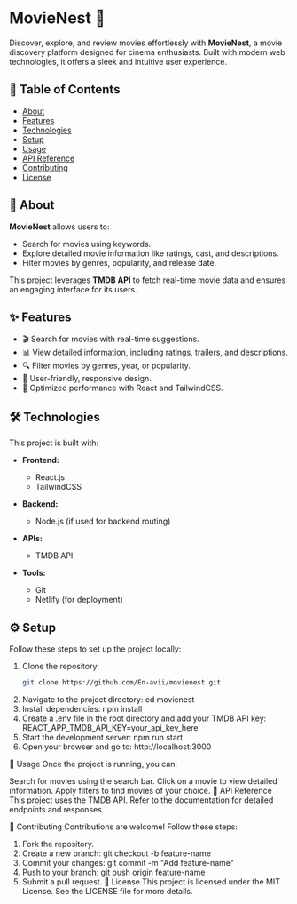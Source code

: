 # MovieNest 🎥  

Discover, explore, and review movies effortlessly with **MovieNest**, a movie discovery platform designed for cinema enthusiasts. Built with modern web technologies, it offers a sleek and intuitive user experience.  

## 📜 Table of Contents  
- [About](#about)  
- [Features](#features)  
- [Technologies](#technologies)  
- [Setup](#setup)  
- [Usage](#usage)  
- [API Reference](#api-reference)  
- [Contributing](#contributing)  
- [License](#license)  

## 📖 About  

**MovieNest** allows users to:  
- Search for movies using keywords.  
- Explore detailed movie information like ratings, cast, and descriptions.  
- Filter movies by genres, popularity, and release date.  

This project leverages **TMDB API** to fetch real-time movie data and ensures an engaging interface for its users.  

## ✨ Features  

- 🎬 Search for movies with real-time suggestions.  
- 📊 View detailed information, including ratings, trailers, and descriptions.  
- 🔍 Filter movies by genres, year, or popularity.  
- 🌟 User-friendly, responsive design.  
- 🚀 Optimized performance with React and TailwindCSS.  

## 🛠️ Technologies  

This project is built with:  

- **Frontend:**  
  - React.js  
  - TailwindCSS  

- **Backend:**  
  - Node.js (if used for backend routing)  

- **APIs:**  
  - TMDB API  

- **Tools:**  
  - Git  
  - Netlify (for deployment)  

## ⚙️ Setup  

Follow these steps to set up the project locally:  

1. Clone the repository:  
   ```bash  
   git clone https://github.com/En-avii/movienest.git  
2. Navigate to the project directory:
   cd movienest  
3. Install dependencies:
   npm install  
4. Create a .env file in the root directory and add your TMDB API key:
   REACT_APP_TMDB_API_KEY=your_api_key_here
5. Start the development server:
   npm run start
6. Open your browser and go to:
   http://localhost:3000

🚀 Usage
Once the project is running, you can:

Search for movies using the search bar.
Click on a movie to view detailed information.
Apply filters to find movies of your choice.
🔗 API Reference
This project uses the TMDB API. Refer to the documentation for detailed endpoints and responses.

🤝 Contributing
Contributions are welcome! Follow these steps:

1. Fork the repository.
2. Create a new branch:
   git checkout -b feature-name  
3. Commit your changes:
  git commit -m "Add feature-name"  
4. Push to your branch:
  git push origin feature-name  
5. Submit a pull request.
📄 License
This project is licensed under the MIT License. See the LICENSE file for more details.



   
